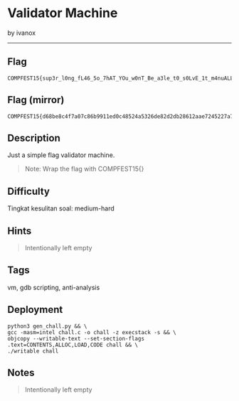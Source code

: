# Validator Machine

by ivanox

---

## Flag

```
COMPFEST15{sup3r_l0ng_fL46_5o_7hAT_YOu_w0nT_Be_a3le_t0_s0LvE_1t_m4nuALLy_w3ll_tecHnicaLly_u_c4n_bU7_s1mpL3_gdb_scRipt1n9_1s_aLL_You_n33D_a95dff5469}
```

## Flag (mirror)

```
COMPFEST15{d68be8c4f7a07c86b9911ed0c48524a5326de82d2db28612aae7245227a7a4fba3819df16351e232c27790ec6d24133ecfc559d5a6361db222b9e8612ce6ef3a25914dfe}
```

## Description
Just a simple flag validator machine.

> Note: Wrap the flag with COMPFEST15{}

## Difficulty
Tingkat kesulitan soal: medium-hard

## Hints
> Intentionally left empty

## Tags
vm, gdb scripting, anti-analysis

## Deployment
```text
python3 gen_chall.py && \
gcc -masm=intel chall.c -o chall -z execstack -s && \
objcopy --writable-text --set-section-flags .text=CONTENTS,ALLOC,LOAD,CODE chall && \
./writable chall
```

## Notes
> Intentionally left empty

